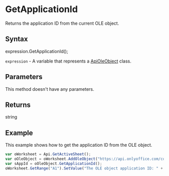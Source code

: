 # GetApplicationId

Returns the application ID from the current OLE object.

## Syntax

expression.GetApplicationId();

`expression` - A variable that represents a [ApiOleObject](../ApiOleObject.md) class.

## Parameters

This method doesn't have any parameters.

## Returns

string

## Example

This example shows how to get the application ID from the OLE object.

```javascript
var oWorksheet = Api.GetActiveSheet();
var oOleObject = oWorksheet.AddOleObject("https://api.onlyoffice.com/content/img/docbuilder/examples/ole-object-image.png", 130 * 36000, 90 * 36000, "https://youtu.be/SKGz4pmnpgY", "asc.{38E022EA-AD92-45FC-B22B-49DF39746DB4}", 0, 2 * 36000, 4, 3 * 36000);
var sAppId = oOleObject.GetApplicationId();
oWorksheet.GetRange("A1").SetValue("The OLE object application ID: " + sAppId);
```
